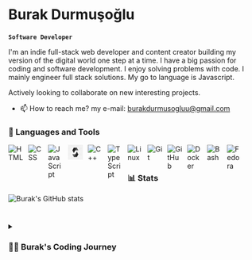 # Burak Durmuşoğlu

**`Software Developer`**

I'm an indie full-stack web developer and content creator building my version of the digital world one step at a time. I have a big passion for coding and software development. I enjoy solving problems with code. I mainly engineer full stack solutions. My go to language is Javascript.

Actively looking to collaborate on new interesting projects.

- 📫 How to reach me? my e-mail: burakdurmusogluu@gmail.com

### 🧰 Languages and Tools

<img align="left" alt="HTML" title="HTML" width="30px" style="padding-right:10px;" src="https://cdn.jsdelivr.net/gh/devicons/devicon/icons/html5/html5-plain.svg" />
<img align="left" alt="CSS" title="CSS" width="30px" style="padding-right:10px;" src="https://cdn.jsdelivr.net/gh/devicons/devicon/icons/css3/css3-plain.svg" />
<img align="left" alt="JavaScript" title="JavaScript" width="30px" style="padding-right:10px;" src="https://cdn.jsdelivr.net/gh/devicons/devicon/icons/javascript/javascript-plain.svg" />
<img align="left" alt="Solidity" title="Solidity" width="30px" style="padding-right:10px;" src="solidity png.png" />
<img align="left" alt="C++" title="C++" width="30px" style="padding-right:10px;" src="https://cdn.jsdelivr.net/gh/devicons/devicon/icons/cplusplus/cplusplus-original.svg" />
<img align="left" alt="TypeScript" title="TypeScript" width="30px" style="padding-right:10px;" src="https://cdn.jsdelivr.net/gh/devicons/devicon/icons/typescript/typescript-plain.svg" />
<img align="left" alt="Linux" title="Linux" width="30px" style="padding-right:10px;" src="https://cdn.jsdelivr.net/gh/devicons/devicon/icons/linux/linux-original.svg" />
<img align="left" alt="Git" title="Git" width="30px" style="padding-right:10px;" src="https://cdn.jsdelivr.net/gh/devicons/devicon/icons/git/git-original.svg" />
<img align="left" alt="GitHub" title="Github" width="30px" style="padding-right:10px;" src="https://cdn.jsdelivr.net/gh/devicons/devicon/icons/github/github-original.svg" />

<img align="left" alt="Docker" title="Docker" width="30px" style="padding-right:10px;" src="https://cdn.jsdelivr.net/gh/devicons/devicon/icons/docker/docker-original-wordmark.svg" />
<img align="left" alt="Bash" title="Bash" width="30px" style="padding-right:10px;" src="https://cdn.jsdelivr.net/gh/devicons/devicon/icons/bash/bash-original.svg" />
<img align="left" alt="Fedora" title="Fedora" width="30px" style="padding-right:10px;" src="https://cdn.jsdelivr.net/gh/devicons/devicon/icons/fedora/fedora-original.svg" />
<br />

#

### 📊 Stats

![Burak's GitHub stats](https://github-readme-stats.vercel.app/api?username=burak2482&show_icons=true&theme=gruvbox)

<!-- ![GitHub Streak](https://streak-stats.demolab.com?user=burak2482&theme=gruvbox&border_radius=4.5) -->

#

<details>
 <summary><h3>👨‍💻 Burak's Coding Journey</h3></summary>
   I started my coding journey as a naive management information systems student with a passion to learn everything I could about this programming world - code, unix, linux, theory. And all the while, teaching myself blockchain-development with a dream to build my own project.
